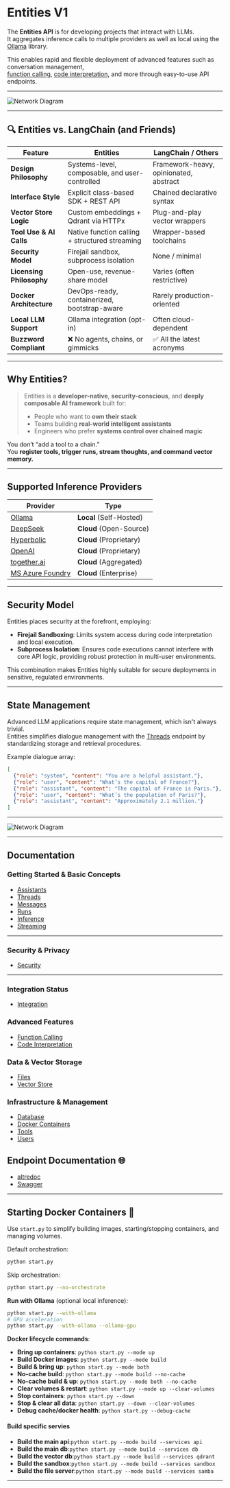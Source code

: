 #  Entities V1

The **Entities API** is for developing projects that interact with LLMs.  
It aggregates inference calls to multiple providers as well as local using the [Ollama](https://github.com/ollama) library.

This enables rapid and flexible deployment of advanced features such as conversation management,  
[function calling](/docs/function_calling.md), [code interpretation](/docs/code_interpretation.md), and more through easy-to-use API endpoints.

---

![Network Diagram](assets/docker_containers.png)



---


## 🔍 Entities vs. LangChain (and Friends)

| Feature                          | **Entities**                                    | LangChain / Others                     |
|----------------------------------|-------------------------------------------------|----------------------------------------|
| **Design Philosophy**            | Systems-level, composable, and user-controlled  | Framework-heavy, opinionated, abstract |
| **Interface Style**              | Explicit class-based SDK + REST API             | Chained declarative syntax             |
| **Vector Store Logic**           | Custom embeddings + Qdrant via HTTPx            | Plug-and-play vector wrappers          |
| **Tool Use & AI Calls**          | Native function calling + structured streaming  | Wrapper-based toolchains               |
| **Security Model**               | Firejail sandbox, subprocess isolation          | None / minimal                         |
| **Licensing Philosophy**         | Open-use, revenue-share model                   | Varies (often restrictive)             |
| **Docker Architecture**          | DevOps-ready, containerized, bootstrap-aware    | Rarely production-oriented             |
| **Local LLM Support**            | Ollama integration (opt-in)                     | Often cloud-dependent                  |
| **Buzzword Compliant**           | ❌ No agents, chains, or gimmicks               | ✅ All the latest acronyms             |

---

##  Why Entities?

> Entities is a **developer-native**, **security-conscious**, and **deeply composable AI framework** built for:
>
> - People who want to **own their stack**
> - Teams building **real-world intelligent assistants**
> - Engineers who prefer **systems control over chained magic**

You don’t “add a tool to a chain.”  
You **register tools, trigger runs, stream thoughts, and command vector memory.**

---

## Supported Inference Providers

| Provider                                        | Type                        |
|-------------------------------------------------|-----------------------------|
| [Ollama](https://github.com/ollama)             | **Local** (Self-Hosted)     |
| [DeepSeek](https://platform.deepseek.com/)      | **Cloud** (Open-Source)     |
| [Hyperbolic](https://hyperbolic.xyz/)           | **Cloud** (Proprietary)     |
| [OpenAI](https://platform.openai.com/)          | **Cloud** (Proprietary)     |
| [together.ai](https://www.together.ai/)         | **Cloud** (Aggregated)      |
| [MS Azure Foundry](https://azure.microsoft.com) | **Cloud** (Enterprise)      |

---

## Security Model 

Entities places security at the forefront, employing:

- **Firejail Sandboxing**: Limits system access during code interpretation and local execution.
- **Subprocess Isolation**: Ensures code executions cannot interfere with core API logic, providing robust protection in multi-user environments.

This combination makes Entities highly suitable for secure deployments in sensitive, regulated environments.

---

## State Management

Advanced LLM applications require state management, which isn't always trivial.  
Entities simplifies dialogue management with the [Threads](/docs/threads.md) endpoint by standardizing storage and retrieval procedures.

Example dialogue array:

```json
[
  {"role": "system", "content": "You are a helpful assistant."},
  {"role": "user", "content": "What’s the capital of France?"},
  {"role": "assistant", "content": "The capital of France is Paris."},
  {"role": "user", "content": "What’s the population of Paris?"},
  {"role": "assistant", "content": "Approximately 2.1 million."}
]
```

---

![Network Diagram](assets/quik_start-work_flow.png)

---

## Documentation

### Getting Started & Basic Concepts

- [Assistants](https://github.com/frankie336/projectdavid/blob/master/docs/assistants.md)  
- [Threads](https://github.com/frankie336/projectdavid/blob/master/docs/threads.md)  
- [Messages](https://github.com/frankie336/projectdavid/blob/master/docs/messages.md)  
- [Runs](https://github.com/frankie336/projectdavid/blob/master/docs/runs.md)  
- [Inference](https://github.com/frankie336/projectdavid/blob/master/docs/inference.md)  
- [Streaming](https://github.com/frankie336/projectdavid/blob/master/docs/streams.md)  


---

### Security & Privacy
- [Security](/docs/security.md) 
---

### Integration Status 
- [Integration](/docs/model_integration_status.md) 


### Advanced Features

- [Function Calling](https://github.com/frankie336/projectdavid/blob/master/docs/function_calling.md)  
- [Code Interpretation](https://github.com/frankie336/projectdavid/blob/master/docs/code_interpretation.md)  

### Data & Vector Storage

- [Files](/docs/files.md)  
- [Vector Store](https://github.com/frankie336/projectdavid/blob/master/docs/vector_store.md)  

### Infrastructure & Management

- [Database](/docs/database.md)  
- [Docker Containers](/docs/docker_containers.md)  
- [Tools](/docs/tools.md)  
- [Users](/docs/users.md)


## Endpoint Documentation 🌐

- [altredoc](http://your-domain/altredoc/)
- [Swagger](http://your-domain/mydocs#/)

---

## Starting Docker Containers 🐳

Use `start.py` to simplify building images, starting/stopping containers, and managing volumes.

Default orchestration:
```bash
python start.py
```

Skip orchestration:
```bash
python start.py --no-orchestrate
```

**Run with Ollama** (optional local inference):

```bash
python start.py --with-ollama
# GPU acceleration
python start.py --with-ollama --ollama-gpu
```

**Docker lifecycle commands**:

- **Bring up containers**: `python start.py --mode up`
- **Build Docker images**: `python start.py --mode build`
- **Build & bring up**: `python start.py --mode both`
- **No-cache build**: `python start.py --mode build --no-cache`
- **No-cache build & up**: `python start.py --mode both --no-cache`
- **Clear volumes & restart**: `python start.py --mode up --clear-volumes`
- **Stop containers**: `python start.py --down`
- **Stop & clear all data**: `python start.py --down --clear-volumes`
- **Debug cache/docker health**: `python start.py --debug-cache`

#### Build specific servies

- **Build the main api**:`python start.py --mode build --services api`
- **Build the main db**:`python start.py --mode build --services db`
- **Build the vector db**:`python start.py --mode build --services qdrant`
- **Build the sandbox**:`python start.py --mode build --services sandbox`
- **Build the file server**:`python start.py --mode build --services samba`
---


